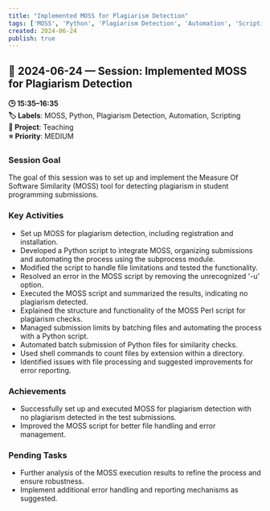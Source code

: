```yaml
---
title: "Implemented MOSS for Plagiarism Detection"
tags: ['MOSS', 'Python', 'Plagiarism Detection', 'Automation', 'Scripting']
created: 2024-06-24
publish: true
---
```


## 📅 2024-06-24 — Session: Implemented MOSS for Plagiarism Detection

**🕒 15:35–16:35**  
**🏷️ Labels**: MOSS, Python, Plagiarism Detection, Automation, Scripting  
**📂 Project**: Teaching  
**⭐ Priority**: MEDIUM  


### Session Goal
The goal of this session was to set up and implement the Measure Of Software Similarity (MOSS) tool for detecting plagiarism in student programming submissions.

### Key Activities
- Set up MOSS for plagiarism detection, including registration and installation.
- Developed a Python script to integrate MOSS, organizing submissions and automating the process using the subprocess module.
- Modified the script to handle file limitations and tested the functionality.
- Resolved an error in the MOSS script by removing the unrecognized '-u' option.
- Executed the MOSS script and summarized the results, indicating no plagiarism detected.
- Explained the structure and functionality of the MOSS Perl script for plagiarism checks.
- Managed submission limits by batching files and automating the process with a Python script.
- Automated batch submission of Python files for similarity checks.
- Used shell commands to count files by extension within a directory.
- Identified issues with file processing and suggested improvements for error reporting.

### Achievements
- Successfully set up and executed MOSS for plagiarism detection with no plagiarism detected in the test submissions.
- Improved the MOSS script for better file handling and error management.

### Pending Tasks
- Further analysis of the MOSS execution results to refine the process and ensure robustness.
- Implement additional error handling and reporting mechanisms as suggested.
